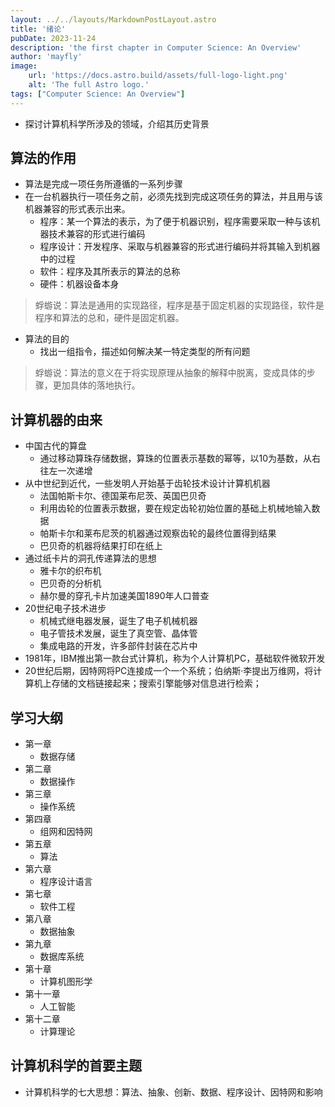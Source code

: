 ```yaml
---
layout: ../../layouts/MarkdownPostLayout.astro
title: '绪论'
pubDate: 2023-11-24
description: 'the first chapter in Computer Science: An Overview'
author: 'mayfly'
image:
    url: 'https://docs.astro.build/assets/full-logo-light.png'
    alt: 'The full Astro logo.'
tags: ["Computer Science: An Overview"]
---
```

- 探讨计算机科学所涉及的领域，介绍其历史背景

## 算法的作用

- 算法是完成一项任务所遵循的一系列步骤
- 在一台机器执行一项任务之前，必须先找到完成这项任务的算法，并且用与该机器兼容的形式表示出来。
    - 程序：某一个算法的表示，为了便于机器识别，程序需要采取一种与该机器技术兼容的形式进行编码
    - 程序设计：开发程序、采取与机器兼容的形式进行编码并将其输入到机器中的过程
    - 软件：程序及其所表示的算法的总称
    - 硬件：机器设备本身

> 蜉蝣说：算法是通用的实现路径，程序是基于固定机器的实现路径，软件是程序和算法的总和，硬件是固定机器。
> 
- 算法的目的
    - 找出一组指令，描述如何解决某一特定类型的所有问题

> 蜉蝣说：算法的意义在于将实现原理从抽象的解释中脱离，变成具体的步骤，更加具体的落地执行。
> 

## 计算机器的由来

- 中国古代的算盘
    - 通过移动算珠存储数据，算珠的位置表示基数的幂等，以10为基数，从右往左一次递增
- 从中世纪到近代，一些发明人开始基于齿轮技术设计计算机机器
    - 法国帕斯卡尔、德国莱布尼茨、英国巴贝奇
    - 利用齿轮的位置表示数据，要在规定齿轮初始位置的基础上机械地输入数据
    - 帕斯卡尔和莱布尼茨的机器通过观察齿轮的最终位置得到结果
    - 巴贝奇的机器将结果打印在纸上
- 通过纸卡片的洞孔传递算法的思想
    - 雅卡尔的织布机
    - 巴贝奇的分析机
    - 赫尔曼的穿孔卡片加速美国1890年人口普查
- 20世纪电子技术进步
    - 机械式继电器发展，诞生了电子机械机器
    - 电子管技术发展，诞生了真空管、晶体管
    - 集成电路的开发，许多部件封装在芯片中
- 1981年，IBM推出第一款台式计算机，称为个人计算机PC，基础软件微软开发
- 20世纪后期，因特网将PC连接成一个一个系统；伯纳斯·李提出万维网，将计算机上存储的文档链接起来；搜索引擎能够对信息进行检索；

## 学习大纲

- 第一章
    - 数据存储
- 第二章
    - 数据操作
- 第三章
    - 操作系统
- 第四章
    - 组网和因特网
- 第五章
    - 算法
- 第六章
    - 程序设计语言
- 第七章
    - 软件工程
- 第八章
    - 数据抽象
- 第九章
    - 数据库系统
- 第十章
    - 计算机图形学
- 第十一章
    - 人工智能
- 第十二章
    - 计算理论

## 计算机科学的首要主题

- 计算机科学的七大思想：算法、抽象、创新、数据、程序设计、因特网和影响
